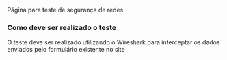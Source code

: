 Página para teste de segurança de redes

### Como deve ser realizado o teste

O teste deve ser realizado utilizando o Wireshark para interceptar os dados enviados pelo formulário existente no site